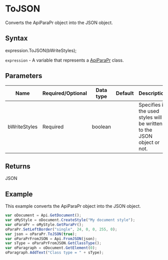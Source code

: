 # ToJSON

Converts the ApiParaPr object into the JSON object.

## Syntax

expression.ToJSON(bWriteStyles);

`expression` - A variable that represents a [ApiParaPr](../ApiParaPr.md) class.

## Parameters

| **Name** | **Required/Optional** | **Data type** | **Default** | **Description** |
| ------------- | ------------- | ------------- | ------------- | ------------- |
| bWriteStyles | Required | boolean |  | Specifies if the used styles will be written to the JSON object or not. |

## Returns

JSON

## Example

This example converts the ApiParaPr object into the JSON object.

```javascript
var oDocument = Api.GetDocument();
var oMyStyle = oDocument.CreateStyle("My document style");
var oParaPr = oMyStyle.GetParaPr();
oParaPr.SetLeftBorder("single", 24, 0, 0, 255, 0);
var json = oParaPr.ToJSON(true);
var oParaPrFromJSON = Api.FromJSON(json);
var sType = oParaPrFromJSON.GetClassType();
var oParagraph = oDocument.GetElement(0);
oParagraph.AddText("Class type = " + sType);
```
